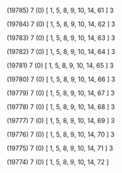 (19785) 7 (0) [ 1, 5, 8, 9, 10, 14, 61 ] 3 


(19784) 7 (0) [ 1, 5, 8, 9, 10, 14, 62 ] 3 


(19783) 7 (0) [ 1, 5, 8, 9, 10, 14, 63 ] 3 


(19782) 7 (0) [ 1, 5, 8, 9, 10, 14, 64 ] 3 


(19781) 7 (0) [ 1, 5, 8, 9, 10, 14, 65 ] 3 


(19780) 7 (0) [ 1, 5, 8, 9, 10, 14, 66 ] 3 


(19779) 7 (0) [ 1, 5, 8, 9, 10, 14, 67 ] 3 


(19778) 7 (0) [ 1, 5, 8, 9, 10, 14, 68 ] 3 


(19777) 7 (0) [ 1, 5, 8, 9, 10, 14, 69 ] 3 


(19776) 7 (0) [ 1, 5, 8, 9, 10, 14, 70 ] 3 


(19775) 7 (0) [ 1, 5, 8, 9, 10, 14, 71 ] 3 


(19774) 7 (0) [ 1, 5, 8, 9, 10, 14, 72 ]  

